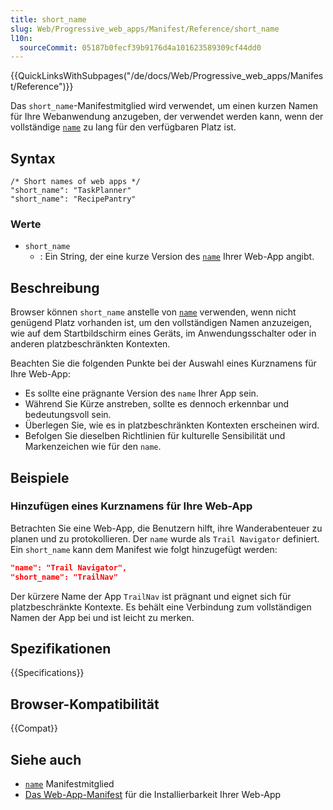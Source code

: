 ```yaml
---
title: short_name
slug: Web/Progressive_web_apps/Manifest/Reference/short_name
l10n:
  sourceCommit: 05187b0fecf39b9176d4a101623589309cf44dd0
---
```


{{QuickLinksWithSubpages("/de/docs/Web/Progressive_web_apps/Manifest/Reference")}}

Das `short_name`-Manifestmitglied wird verwendet, um einen kurzen Namen für Ihre Webanwendung anzugeben, der verwendet werden kann, wenn der vollständige [`name`](/de/docs/Web/Progressive_web_apps/Manifest/Reference/name) zu lang für den verfügbaren Platz ist.

## Syntax

```json-nolint
/* Short names of web apps */
"short_name": "TaskPlanner"
"short_name": "RecipePantry"
```

### Werte

- `short_name`
  - : Ein String, der eine kurze Version des [`name`](/de/docs/Web/Progressive_web_apps/Manifest/Reference/name) Ihrer Web-App angibt.

## Beschreibung

Browser können `short_name` anstelle von [`name`](/de/docs/Web/Progressive_web_apps/Manifest/Reference/name) verwenden, wenn nicht genügend Platz vorhanden ist, um den vollständigen Namen anzuzeigen, wie auf dem Startbildschirm eines Geräts, im Anwendungsschalter oder in anderen platzbeschränkten Kontexten.

Beachten Sie die folgenden Punkte bei der Auswahl eines Kurznamens für Ihre Web-App:

- Es sollte eine prägnante Version des `name` Ihrer App sein.
- Während Sie Kürze anstreben, sollte es dennoch erkennbar und bedeutungsvoll sein.
- Überlegen Sie, wie es in platzbeschränkten Kontexten erscheinen wird.
- Befolgen Sie dieselben Richtlinien für kulturelle Sensibilität und Markenzeichen wie für den `name`.

## Beispiele

### Hinzufügen eines Kurznamens für Ihre Web-App

Betrachten Sie eine Web-App, die Benutzern hilft, ihre Wanderabenteuer zu planen und zu protokollieren. Der `name` wurde als `Trail Navigator` definiert. Ein `short_name` kann dem Manifest wie folgt hinzugefügt werden:

```json
"name": "Trail Navigator",
"short_name": "TrailNav"
```

Der kürzere Name der App `TrailNav` ist prägnant und eignet sich für platzbeschränkte Kontexte. Es behält eine Verbindung zum vollständigen Namen der App bei und ist leicht zu merken.

## Spezifikationen

{{Specifications}}

## Browser-Kompatibilität

{{Compat}}

## Siehe auch

- [`name`](/de/docs/Web/Progressive_web_apps/Manifest/Reference/name) Manifestmitglied
- [Das Web-App-Manifest](/de/docs/Web/Progressive_web_apps/Guides/Making_PWAs_installable#the_web_app_manifest) für die Installierbarkeit Ihrer Web-App
